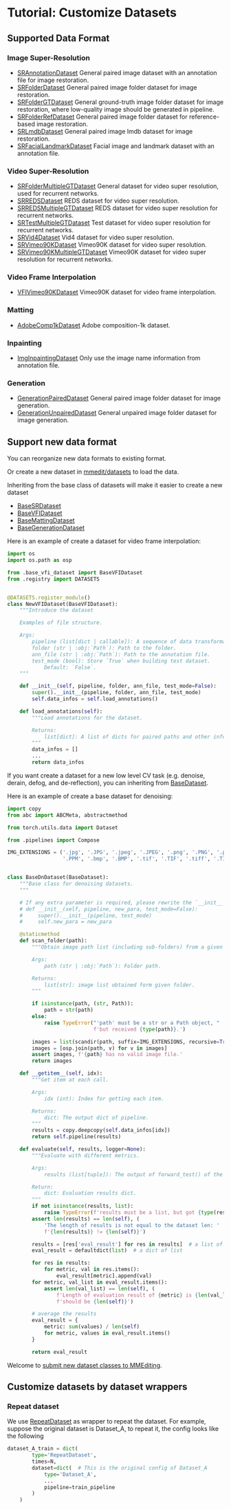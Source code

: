 # Tutorial: Customize Datasets

## Supported Data Format

### Image Super-Resolution

- [SRAnnotationDataset](/mmedit/datasets/sr_annotation_dataset.py)
  General paired image dataset with an annotation file for image restoration.
- [SRFolderDataset](/mmedit/datasets/sr_folder_dataset.py)
  General paired image folder dataset for image restoration.
- [SRFolderGTDataset](/mmedit/datasets/sr_folder_gt_dataset.py)
  General ground-truth image folder dataset for image restoration, where low-quality image should be generated in pipeline.
- [SRFolderRefDataset](/mmedit/datasets/sr_folder_ref_dataset.py)
  General paired image folder dataset for reference-based image restoration.
- [SRLmdbDataset](/mmedit/datasets/sr_lmdb_dataset.py)
  General paired image lmdb dataset for image restoration.
- [SRFacialLandmarkDataset](/mmedit/datasets/sr_facial_landmark_dataset.py)
  Facial image and landmark dataset with an annotation file.

### Video Super-Resolution

- [SRFolderMultipleGTDataset](/mmedit/datasets/sr_folder_multiple_gt_dataset.py)
  General dataset for video super resolution, used for recurrent networks.
- [SRREDSDataset](/mmedit/datasets/sr_reds_dataset.py)
  REDS dataset for video super resolution.
- [SRREDSMultipleGTDataset](/mmedit/datasets/sr_reds_multiple_gt_dataset.py)
  REDS dataset for video super resolution for recurrent networks.
- [SRTestMultipleGTDataset](/mmedit/datasets/sr_test_multiple_gt_dataset.py)
  Test dataset for video super resolution for recurrent networks.
- [SRVid4Dataset](/mmedit/datasets/sr_vid4_dataset.py)
  Vid4 dataset for video super resolution.
- [SRVimeo90KDataset](/mmedit/datasets/sr_vimeo90k_dataset.py)
  Vimeo90K dataset for video super resolution.
- [SRVimeo90KMultipleGTDataset](/mmedit/datasets/sr_vimeo90k_multiple_gt_dataset.py)
  Vimeo90K dataset for video super resolution for recurrent networks.

### Video Frame Interpolation

- [VFIVimeo90KDataset](/mmedit/datasets/vfi_vimeo90k_dataset.py)
  Vimeo90K dataset for video frame interpolation.

### Matting

- [AdobeComp1kDataset](/mmedit/datasets/comp1k_dataset.py)
  Adobe composition-1k dataset.

### Inpainting

- [ImgInpaintingDataset](/mmedit/datasets/img_inpainting_dataset.py)
  Only use the image name information from annotation file.

### Generation

- [GenerationPairedDataset](/mmedit/datasets/generation_paired_dataset.py)
  General paired image folder dataset for image generation.
- [GenerationUnpairedDataset](/mmedit/datasets/generation_unpaired_dataset.py)
  General unpaired image folder dataset for image generation.

## Support new data format

You can reorganize new data formats to existing format.

Or create a new dataset in [mmedit/datasets](/mmedit/datasets) to load the data.

Inheriting from the base class of datasets will make it easier to create a new dataset
- [BaseSRDataset](/mmedit/datasets/base_sr_dataset.py)
- [BaseVFIDataset](/mmedit/datasets/base_vfi_dataset.py)
- [BaseMattingDataset](/mmedit/datasets/base_matting_dataset.py)
- [BaseGenerationDataset](/mmedit/datasets/base_generation_dataset.py)

Here is an example of create a dataset for video frame interpolation:

```python
import os
import os.path as osp

from .base_vfi_dataset import BaseVFIDataset
from .registry import DATASETS


@DATASETS.register_module()
class NewVFIDataset(BaseVFIDataset):
    """Introduce the dataset

    Examples of file structure.

    Args:
        pipeline (list[dict | callable]): A sequence of data transformations.
        folder (str | :obj:`Path`): Path to the folder.
        ann_file (str | :obj:`Path`): Path to the annotation file.
        test_mode (bool): Store `True` when building test dataset.
            Default: `False`.
    """

    def __init__(self, pipeline, folder, ann_file, test_mode=False):
        super().__init__(pipeline, folder, ann_file, test_mode)
        self.data_infos = self.load_annotations()

    def load_annotations(self):
        """Load annotations for the dataset.

        Returns:
            list[dict]: A list of dicts for paired paths and other information.
        """
        data_infos = []
        ...
        return data_infos

```

If you want create a dataset for a new low level CV task (e.g. denoise, derain, defog, and de-reflection), you can inheriting from [BaseDataset](/mmedit/datasets/base_dataset.py).

Here is an example of create a base dataset for denoising:

```python
import copy
from abc import ABCMeta, abstractmethod

from torch.utils.data import Dataset

from .pipelines import Compose

IMG_EXTENSIONS = ('.jpg', '.JPG', '.jpeg', '.JPEG', '.png', '.PNG', '.ppm',
                  '.PPM', '.bmp', '.BMP', '.tif', '.TIF', '.tiff', '.TIFF')


class BaseDnDataset(BaseDataset):
    """Base class for denoising datasets.
    """

    # If any extra parameter is required, please rewrite the `__init__`
    # def __init__(self, pipeline, new_para, test_mode=False):
    #     super().__init__(pipeline, test_mode)
    #     self.new_para = new_para

    @staticmethod
    def scan_folder(path):
        """Obtain image path list (including sub-folders) from a given folder.

        Args:
            path (str | :obj:`Path`): Folder path.

        Returns:
            list[str]: image list obtained form given folder.
        """

        if isinstance(path, (str, Path)):
            path = str(path)
        else:
            raise TypeError("'path' must be a str or a Path object, "
                            f'but received {type(path)}.')

        images = list(scandir(path, suffix=IMG_EXTENSIONS, recursive=True))
        images = [osp.join(path, v) for v in images]
        assert images, f'{path} has no valid image file.'
        return images

    def __getitem__(self, idx):
        """Get item at each call.

        Args:
            idx (int): Index for getting each item.

        Returns:
            dict: The output dict of pipeline.
        """
        results = copy.deepcopy(self.data_infos[idx])
        return self.pipeline(results)

    def evaluate(self, results, logger=None):
        """Evaluate with different metrics.

        Args:
            results (list[tuple]): The output of forward_test() of the model.

        Return:
            dict: Evaluation results dict.
        """
        if not isinstance(results, list):
            raise TypeError(f'results must be a list, but got {type(results)}')
        assert len(results) == len(self), (
            'The length of results is not equal to the dataset len: '
            f'{len(results)} != {len(self)}')

        results = [res['eval_result'] for res in results]  # a list of dict
        eval_result = defaultdict(list)  # a dict of list

        for res in results:
            for metric, val in res.items():
                eval_result[metric].append(val)
        for metric, val_list in eval_result.items():
            assert len(val_list) == len(self), (
                f'Length of evaluation result of {metric} is {len(val_list)}, '
                f'should be {len(self)}')

        # average the results
        eval_result = {
            metric: sum(values) / len(self)
            for metric, values in eval_result.items()
        }

        return eval_result
```

Welcome to [submit new dataset classes to MMEditing](https://github.com/open-mmlab/mmediting/compare).

## Customize datasets by dataset wrappers

### Repeat dataset

We use [RepeatDataset](mmedit/datasets/dataset_wrappers.py) as wrapper to repeat the dataset.
For example, suppose the original dataset is Dataset_A, to repeat it, the config looks like the following

```python
dataset_A_train = dict(
        type='RepeatDataset',
        times=N,
        dataset=dict(  # This is the original config of Dataset_A
            type='Dataset_A',
            ...
            pipeline=train_pipeline
        )
    )
```
